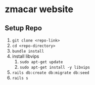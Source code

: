 # zmacar website

## Setup Repo
1. `git clone <repo-link>`
2. `cd <repo-directory>`
3. `bundle install`
4. install libvips 
   1. `sudo apt-get update`
   2. `sudo apt-get install -y libvips`
5. `rails db:create db:migrate db:seed`
6. `rails s`